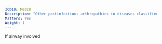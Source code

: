 ```yaml
---
ICD10: M0328
Description: "Other postinfectious arthropathies in diseases classified elsewhere: Other"
Matters: Yes
Weight: 1
---
```

If airway involved

